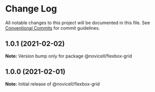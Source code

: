 # Change Log

All notable changes to this project will be documented in this file.
See [Conventional Commits](https://conventionalcommits.org) for commit guidelines.

## 1.0.1 (2021-02-02)

**Note:** Version bump only for package @novicell/flexbox-grid





## 1.0.0 (2021-02-01)

**Note:** Initial release of @novicell/flexbox-grid
